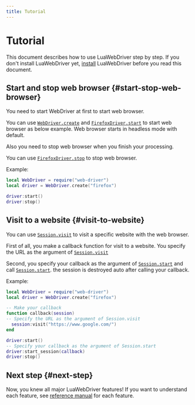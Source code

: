 ```yaml
---
title: Tutorial
---
```


# Tutorial

This document describes how to use LuaWebDriver step by step. If you don't install LuaWebDriver yet, [install][install] LuaWebDriver before you read this document.

## Start and stop web browser {#start-stop-web-browser}

You need to start WebDriver at first to start web browser.

You can use [`WebDriver.create`][webdriver-create] and [`FirefoxDriver.start`][firefoxdriver-start] to start web browser as below example.
Web browser starts in headless mode with default.

Also you need to stop web browser when you finish your processing.

You can use [`FirefoxDriver.stop`][firefoxdriver-stop] to stop web browser.

Example:

```lua
local WebDriver = require("web-driver")
local driver = WebDriver.create("firefox")

driver:start()
driver:stop()
```

## Visit to a website {#visit-to-website}

You can use [`Session.visit`][session-visit] to visit a specific website with the web browser.

First of all, you make a callback function for visit to a website.
You specify the URL as the argument of [`Session.visit`][session-visit]

Second, you specify your callback as the argument of [`Session.start`][session-start] and call [`Session.start`][session-start].
the session is destroyed auto after calling your callback.

Example:

```lua
local WebDriver = require("web-driver")
local driver = WebDriver.create("firefox")

-- Make your callback
function callback(session)
-- Specify the URL as the argument of Session.visit
  session:visit("https://www.google.com/")
end

driver:start()
-- Specify your callback as the argument of Session.start
driver:start_session(callback)
driver:stop()
```

## Next step {#next-step}

Now, you knew all major LuaWebDriver features! If you want to understand each feature, see [reference manual][reference] for each feature.


[install]:../install/

[webdriver-create]:../reference/webdriver.html#create

[firefoxdriver-start]:../reference/firefoxdriver.html#start

[firefoxdriver-stop]:../reference/firefoxdriver.html#stop

[session-start]:../reference/session.html#start

[session-visit]:../reference/session.html#visit

[reference]:../reference/
